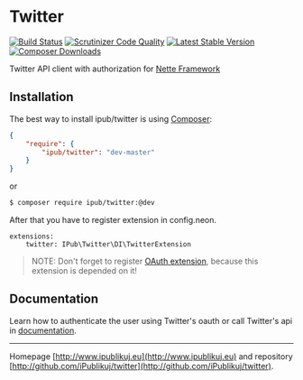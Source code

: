 # Twitter

[![Build Status](https://img.shields.io/travis/iPublikuj/twitter.svg?style=flat-square)](https://travis-ci.org/iPublikuj/twitter)
[![Scrutinizer Code Quality](https://img.shields.io/scrutinizer/g/iPublikuj/twitter.svg?style=flat-square)](https://scrutinizer-ci.com/g/iPublikuj/twitter/?branch=master)
[![Latest Stable Version](https://img.shields.io/packagist/v/ipub/twitter.svg?style=flat-square)](https://packagist.org/packages/ipub/twitter)
[![Composer Downloads](https://img.shields.io/packagist/dt/ipub/twitter.svg?style=flat-square)](https://packagist.org/packages/ipub/twitter)

Twitter API client with authorization for [Nette Framework](http://nette.org/)

## Installation

The best way to install ipub/twitter is using  [Composer](http://getcomposer.org/):

```json
{
	"require": {
		"ipub/twitter": "dev-master"
	}
}
```

or

```sh
$ composer require ipub/twitter:@dev
```

After that you have to register extension in config.neon.

```neon
extensions:
	twitter: IPub\Twitter\DI\TwitterExtension
```

> NOTE: Don't forget to register [OAuth extension](http://github.com/iPublikuj/oauth), because this extension is depended on it!

## Documentation

Learn how to authenticate the user using Twitter's oauth or call Twitter's api in [documentation](https://github.com/iPublikuj/twitter/blob/master/docs/en/index.md).

***
Homepage [http://www.ipublikuj.eu](http://www.ipublikuj.eu) and repository [http://github.com/iPublikuj/twitter](http://github.com/iPublikuj/twitter).